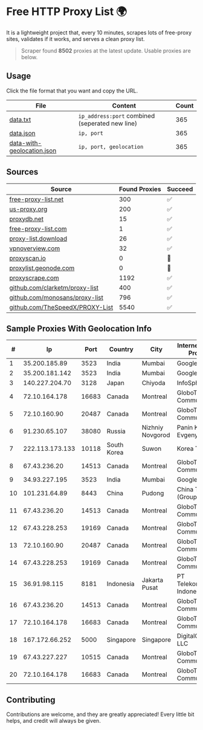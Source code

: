 
# Free HTTP Proxy List 🌍

It is a lightweight project that, every 10 minutes, scrapes lots of free-proxy sites, validates if it works, and serves a clean proxy list.


> Scraper found **8502** proxies at the latest update. Usable proxies are below.

## Usage

Click the file format that you want and copy the URL.


|File|Content|Count|
|----|-------|-----|
|[data.txt](https://raw.githubusercontent.com/themiralay/Proxy-List-World/master/data.txt)|`ip_address:port` combined (seperated new line)|365|
|[data.json](https://raw.githubusercontent.com/themiralay/Proxy-List-World/master/data.json)|`ip, port`|365|
|[data-with-geolocation.json](https://raw.githubusercontent.com/themiralay/Proxy-List-World/master/data-with-geolocation.json)|`ip, port, geolocation`|365|

## Sources

|Source|Found Proxies|Succeed|
|------|-------------|-------|
|[free-proxy-list.net](https://free-proxy-list.net)|300|✅|
|[us-proxy.org](https://www.us-proxy.org)|200|✅|
|[proxydb.net](http://proxydb.net)|15|✅|
|[free-proxy-list.com](https://free-proxy-list.com/?page=&port=&type%5B%5D=http&type%5B%5D=https&up_time=0&search=Search)|1|✅|
|[proxy-list.download](https://www.proxy-list.download/HTTP)|26|✅|
|[vpnoverview.com](https://vpnoverview.com/privacy/anonymous-browsing/free-proxy-servers)|32|✅|
|[proxyscan.io](https://www.proxyscan.io)|0|🚫|
|[proxylist.geonode.com](https://proxylist.geonode.com/api/proxy-list?limit=300&page=1&sort_by=lastChecked&sort_type=desc&protocols=http,https)|0|🚫|
|[proxyscrape.com](https://api.proxyscrape.com/v2/?request=displayproxies&protocol=http&timeout=10000&country=all&ssl=all&anonymity=all)|1192|✅|
|[github.com/clarketm/proxy-list](https://raw.githubusercontent.com/clarketm/proxy-list/master/proxy-list-raw.txt)|400|✅|
|[github.com/monosans/proxy-list](https://raw.githubusercontent.com/monosans/proxy-list/main/proxies/http.txt)|796|✅|
|[github.com/TheSpeedX/PROXY-List](https://raw.githubusercontent.com/TheSpeedX/PROXY-List/master/http.txt)|5540|✅|


## Sample Proxies With Geolocation Info

|#|Ip|Port|Country|City|Internet Service Provider|
|-|--|----|-------|----|-------------------------|
|1|35.200.185.89|3523|India|Mumbai|Google LLC|
|2|35.200.181.142|3523|India|Mumbai|Google LLC|
|3|140.227.204.70|3128|Japan|Chiyoda|InfoSphere|
|4|72.10.164.178|16683|Canada|Montreal|GloboTech Communications|
|5|72.10.160.90|20487|Canada|Montreal|GloboTech Communications|
|6|91.230.65.107|38080|Russia|Nizhniy Novgorod|Panin Kirill Evgenyevich|
|7|222.113.173.133|10118|South Korea|Suwon|Korea Telecom|
|8|67.43.236.20|14513|Canada|Montreal|GloboTech Communications|
|9|34.93.227.195|3523|India|Mumbai|Google LLC|
|10|101.231.64.89|8443|China|Pudong|China Telecom (Group)|
|11|67.43.236.20|14513|Canada|Montreal|GloboTech Communications|
|12|67.43.228.253|19169|Canada|Montreal|GloboTech Communications|
|13|72.10.160.90|20487|Canada|Montreal|GloboTech Communications|
|14|67.43.228.253|19169|Canada|Montreal|GloboTech Communications|
|15|36.91.98.115|8181|Indonesia|Jakarta Pusat|PT Telekomunikasi Indonesia|
|16|67.43.236.20|14513|Canada|Montreal|GloboTech Communications|
|17|72.10.164.178|16683|Canada|Montreal|GloboTech Communications|
|18|167.172.66.252|5000|Singapore|Singapore|DigitalOcean, LLC|
|19|67.43.227.227|10515|Canada|Montreal|GloboTech Communications|
|20|72.10.164.178|16683|Canada|Montreal|GloboTech Communications|



## Contributing

Contributions are welcome, and they are greatly appreciated! Every
little bit helps, and credit will always be given.

